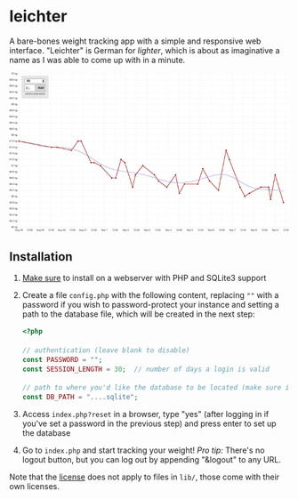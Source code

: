 # leichter

A bare-bones weight tracking app with a simple and responsive web interface. "Leichter" is German for *lighter*, which is about as imaginative a name as I was able to come up with in a minute.

![desktop](screenshot.png)

## Installation
1. [Make sure](http://stackoverflow.com/questions/1066521/php-with-sqlite3-support) to install on a webserver with PHP and SQLite3 support
2. Create a file `config.php` with the following content, replacing `""` with a password if you wish to password-protect your instance and setting a path to the database file, which will be created in the next step:

    ```php
    <?php

    // authentication (leave blank to disable)
    const PASSWORD = "";
    const SESSION_LENGTH = 30;  // number of days a login is valid

    // path to where you'd like the database to be located (make sure it's not publicly accessible)
    const DB_PATH = "....sqlite";
    ```

3. Access `index.php?reset` in a browser, type "yes" (after logging in if you've set a password in the previous step) and press enter to set up the database
4. Go to `index.php` and start tracking your weight! *Pro tip:* There's no logout button, but you can log out by appending "&logout" to any URL.

Note that the [license](https://github.com/doersino/leichter/blob/master/LICENSE) does not apply to files in `lib/`, those come with their own licenses.

